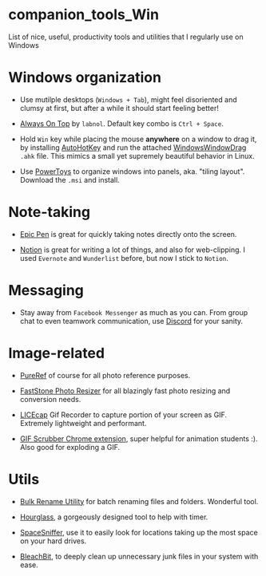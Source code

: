 # companion_tools_Win
List of nice, useful, productivity tools and utilities that I regularly use on Windows

# Windows organization
- Use mutilple desktops (`Windows + Tab`), might feel disoriented and clumsy at first, but after a while it should start feeling better!

- [Always On Top](http://img.labnol.org/di/always-on-top.zip) by `labnol`. Default key combo is `Ctrl + Space`.

- Hold `Win` key while placing the mouse **anywhere** on a window to drag it, by installing [AutoHotKey](https://www.autohotkey.com/) and run the attached [WindowsWindowDrag](./WindowsWindowDrag/WindowsWindowDrag.ahk) `.ahk` file. This mimics a small yet supremely beautiful behavior in Linux.

- Use [PowerToys](https://github.com/microsoft/PowerToys/releases) to organize windows into panels, aka. "tiling layout". Download the `.msi` and install.

# Note-taking
- [Epic Pen](https://epic-pen.com/) is great for quickly taking notes directly onto the screen.

- [Notion](https://www.notion.so/) is great for writing a lot of things, and also for web-clipping. I used `Evernote` and `Wunderlist` before, but now I stick to `Notion`.

# Messaging
- Stay away from `Facebook Messenger` as much as you can. From group chat to even teamwork communication, use [Discord](https://discordapp.com/) for your sanity.

# Image-related
- [PureRef](https://www.pureref.com/) of course for all photo reference purposes.

- [FastStone Photo Resizer](https://www.faststone.org/FSResizerDetail.htm) for all blazingly fast photo resizing and conversion needs.

- [LICEcap](https://www.cockos.com/licecap/) Gif Recorder to capture portion of your screen as GIF. Extremely lightweight and performant.

- [GIF Scrubber Chrome extension](https://chrome.google.com/webstore/detail/gif-scrubber/gbdacbnhlfdlllckelpdkgeklfjfgcmp?hl=en), super helpful for animation students :). Also good for exploding a GIF.

# Utils
- [Bulk Rename Utility](https://www.bulkrenameutility.co.uk/) for batch renaming files and folders. Wonderful tool.

- [Hourglass](https://chris.dziemborowicz.com/apps/hourglass/), a gorgeously designed tool to help with timer.

- [SpaceSniffer](http://www.uderzo.it/main_products/space_sniffer/), use it to easily look for locations taking up the most space on your hard drives.

- [BleachBit](https://www.bleachbit.org/), to deeply clean up unnecessary junk files in your system with ease.
